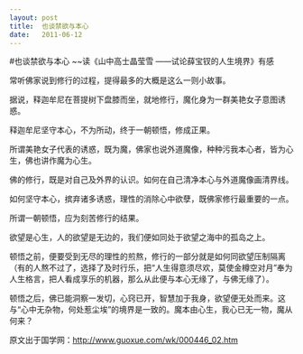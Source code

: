 ```yaml
---
layout: post
title:  也谈禁欲与本心
date:   2011-06-12
---
```


#也谈禁欲与本心 ~~读《山中高士晶莹雪 ——试论薛宝钗的人生境界》有感

常听佛家说到修行的过程，提得最多的大概是这么一则小故事。

据说，释迦牟尼在菩提树下盘膝而坐，就地修行，魔化身为一群美艳女子意图诱惑。

释迦牟尼坚守本心，不为所动，终于一朝顿悟，修成正果。

所谓美艳女子代表的诱惑，既为魔，佛家也说外道魔像，种种污我本心者，皆为心生，佛也讲作魔为心生。

佛的修行，既是对自己及外界的认识。如何在自己清净本心与外道魔像画清界线。

如何坚守本心，摈弃诸多诱惑，理性的消除心中欲孽，既佛家修行最重要的一点。

所谓一朝顿悟，应为刻苦修行的结果。

欲望是心生，人的欲望是无边的，我们便如同处于欲望之海中的孤岛之上。

顿悟之前，便要受到无尽的理性的煎熬，修行的一部分就是如何同欲望压制隔离（有的人熬不过了，选择了及时行乐，把“人生得意须尽欢，莫使金樽空对月”奉为人生格言，把人看成享乐的机器，那么从此便与本心无缘了，与佛无缘了）。

顿悟之后，佛已能洞察一发切，心窍已开，智慧加于我身，欲望便无处而来。这与“心中无杂物，何处惹尘埃”的境界是一致的。魔本由心生，我心已无一物，魔从何来？

 

 

原文出于国学网：http://www.guoxue.com/wk/000446_02.htm